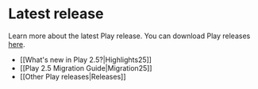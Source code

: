 <!--- Copyright (C) 2009-2016 Lightbend Inc. <https://www.lightbend.com> -->
# Latest release

Learn more about the latest Play release. You can download Play releases [here](https://www.playframework.com/download).

- [[What's new in Play 2.5?|Highlights25]]
- [[Play 2.5 Migration Guide|Migration25]]
- [[Other Play releases|Releases]]
